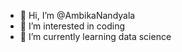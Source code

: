- 👋 Hi, I’m @AmbikaNandyala
- 👀 I’m interested in coding
- 🌱 I’m currently learning data science
<!---
AmbikaNandyala/AmbikaNandyala is a ✨ special ✨ repository because its `README.md` (this file) appears on your GitHub profile.
You can click the Preview link to take a look at your changes.
--->
